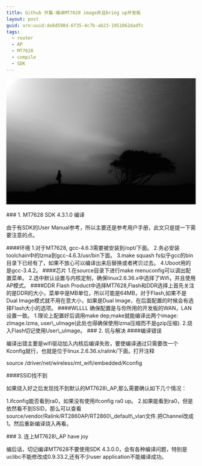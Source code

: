 ```yaml
---
title: Github 开篇-编译MT7628 image并且bring up开发板
layout: post
guid: urn:uuid:de8d598d-6f35-4c7b-ab23-1951062dadfc
tags:
  - router 
  - AP 
  - MT7628
  - compile
  - SDK 
---
```


![Alone](/media/files/2016/3/alone.jpg)
<p />
###  1. MT7628 SDK 4.3.1.0 编译
<p>
由于有SDK的User Manual参考，所以主要还是参考用户手册，此文只是提一下需要注意的点。
</p>
####环境
1.对于MT7628, gcc-4.6.3需要被安装到/opt/下面。
2.务必安装toolchain中的lzma到gcc-4.6.3/usr/bin下面。
3.make squash fs似乎gcc的bin目录下已经有了，如果不放心可以编译出来后替换或者拷贝过去。
4.Uboot用的是gcc-3.4.2。
####芯片
1.在source目录下进行make menuconfig可以调出配置菜单。
2.选中默认设置与内核定制，确保linux2.6.36.x中选择了Wifi，并且使用AP模式。
####DDR Flash
Product中选择MT7628,Flash和DDR选择上首先关注的是DDR的大小，菜单中是MB单位，所以可能是64MB，对于Flash,如果不是Dual Image模式就不用在意大小，如果是Dual Image，在后面配置的时候会有选择Flash大小的选项。
####WLLLL
确保配置是与你所用的开发板的WAN，LAN设置一致。
1.理论上配置好后调用make dep;make就能编译出两个image: zImage.lzma, user\_uImage(此处也得确保使用lzma压缩而不是gzip压缩).
2.烧入Flash切记使用User\_uImage。
###  2. 坑与解决
####编译错误
<p>
编译出错主要是wifi驱动加入内核后编译失败，要使编译通过只需要改一个Kconfig就行，也就是位于linux.2.6.36.x/ralink/下面。打开注释
</p>
        source /driver/net/wireless/mt_wifi/embedded/Kconfig
<p />
####SSID找不到
<p>
如果烧入好之后发现找不到默认的MT7628\_AP,那么需要确认如下几个情况：
</p>
1.ifconfig能否看到ra0，如果没有使用ifconfig ra0 up。
2.如果能看到ra0，但是依然看不到SSID，那么可以查看source/vendor/Ralink/RT2860AP/RT2860\_default\_vlan文件.把Channel改成1。然后重新编译烧入再看。

<p />
### 3. 连上MT7628\_AP have joy
<p />
编后话，切记编译MT7628不要使用SDK 4.3.0.0，会有各种编译问题，特别是uclibc不能修改成0.9.33.2,还有不少user application不能编译成功。
